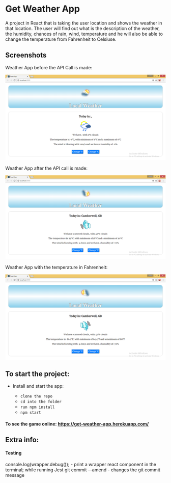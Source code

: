 # Get Weather App

A project in React that is taking the user location and shows the weather in that location. The user will find out what is the description of the weather, the humidity, chances of rain, wind, temperature and he will also be able to change the temperature from Fahrenheit to Celsiuse.

## Screenshots

Weather App before the API Call is made:

![WeatherApp](./screenshots/appWithoutData.png "WeattherApp")

Weather App after the API call is made:

![WeatherApp](./screenshots/appWithData.png "WeatherApp")

Weather App with the temperature in Fahrenheit:

![WeatherApp](./screenshots/changeCelsiuse.png "WeatherApp")

## To start the project:

 * Install and start the app:

    - ```clone the repo```
    - ```cd into the folder```
    - ```run npm install```
    - ```npm start```

#### To see the game online: https://get-weather-app.herokuapp.com/

## Extra info:

#### Testing
console.log(wrapper.debug()); - print a wrapper react component in the terminal; while running Jest
git commit --amend - changes the git commit message

   